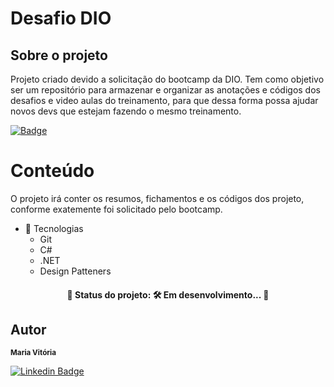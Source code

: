 # Desafio DIO

## Sobre o projeto

Projeto criado devido a solicitação do bootcamp da DIO. Tem como objetivo ser um repositório para armazenar e organizar as anotações e códigos dos desafios e video aulas do treinamento, para que dessa forma possa ajudar novos devs que estejam fazendo o mesmo treinamento. 

[![Badge](https://img.shields.io/static/v1?label=LICENSA&message=MIT&color=blueviolet&link=https://github.com/vitoriamatos/dio-desafio-github-primeiro-repositorio/blob/main/LICENSE)](https://github.com/vitoriamatos/dio-desafio-github-primeiro-repositorio/blob/main/LICENSE)





Conteúdo
=================

O projeto irá conter os resumos, fichamentos e os códigos dos projeto, conforme exatemente foi solicitado pelo bootcamp.
<!--ts-->
 
   - 🚀  Tecnologias
      * Git
      * C#
      * .NET
      * Design Patteners
     
<!--te-->

<h4 align="center"> 
	🚧  Status do projeto: 🛠 Em desenvolvimento...  🚧
</h4>


## Autor

 <sub><b>Maria Vitória</b></sub></a> 
 <br />

[![Linkedin Badge](https://img.shields.io/badge/-Vitória-blue?style=flat-square&logo=Linkedin&logoColor=white&link=https://www.linkedin.com/in/maria-vit%C3%B3ria-matos-9bb626218/)](https://www.linkedin.com/in/maria-vit%C3%B3ria-matos-9bb626218/) 

